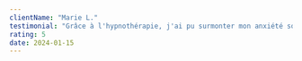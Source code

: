 ```yaml
---
clientName: "Marie L."
testimonial: "Grâce à l'hypnothérapie, j'ai pu surmonter mon anxiété sociale. Je me sens maintenant plus confiante et épanouie dans ma vie professionnelle et personnelle."
rating: 5
date: 2024-01-15
---
```

